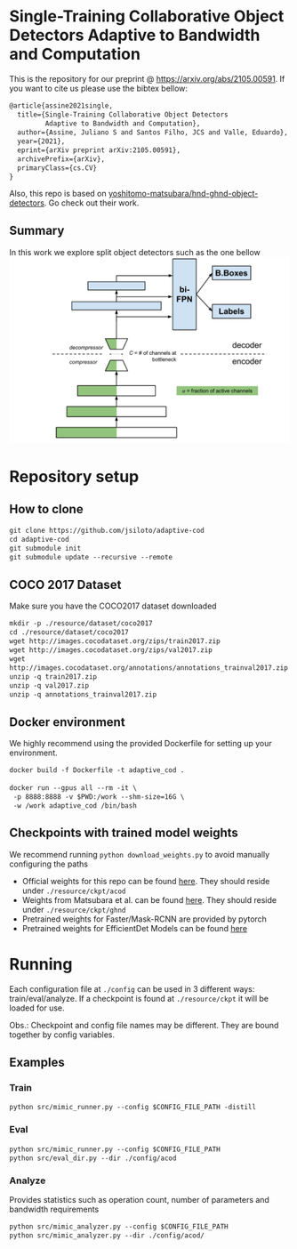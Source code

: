 # Single-Training Collaborative Object Detectors Adaptive to Bandwidth and Computation


This is the repository for our preprint @ https://arxiv.org/abs/2105.00591. If you want to cite us please use the bibtex bellow:

```
@article{assine2021single,
  title={Single-Training Collaborative Object Detectors
         Adaptive to Bandwidth and Computation},
  author={Assine, Juliano S and Santos Filho, JCS and Valle, Eduardo},
  year={2021},
  eprint={arXiv preprint arXiv:2105.00591},
  archivePrefix={arXiv},
  primaryClass={cs.CV}
}

```

Also, this repo is based on [yoshitomo-matsubara/hnd-ghnd-object-detectors](https://github.com/yoshitomo-matsubara/hnd-ghnd-object-detectors). Go check out their work.

## Summary
In this work we explore split object detectors such as the one bellow
![Visual Summary](resource/split_arch.png)

# Repository setup

## How to clone
```
git clone https://github.com/jsiloto/adaptive-cod
cd adaptive-cod
git submodule init
git submodule update --recursive --remote
```

## COCO 2017 Dataset
Make sure you have the COCO2017 dataset downloaded
```
mkdir -p ./resource/dataset/coco2017
cd ./resource/dataset/coco2017
wget http://images.cocodataset.org/zips/train2017.zip
wget http://images.cocodataset.org/zips/val2017.zip
wget http://images.cocodataset.org/annotations/annotations_trainval2017.zip
unzip -q train2017.zip
unzip -q val2017.zip
unzip -q annotations_trainval2017.zip
```


## Docker environment
We highly recommend using the provided Dockerfile for setting up your environment.
```
docker build -f Dockerfile -t adaptive_cod .

docker run --gpus all --rm -it \
 -p 8888:8888 -v $PWD:/work --shm-size=16G \
 -w /work adaptive_cod /bin/bash
```

## Checkpoints with trained model weights
We recommend running ```python download_weights.py``` to avoid manually configuring the paths

- Official weights for this repo can be found [here](https://drive.google.com/file/d/1qdClbGL5KwgEc4oG023DJckQiidNHDF2/view?usp=sharing).
They should reside under ```./resource/ckpt/acod```
- Weights from Matsubara et al. can be found [here](https://drive.google.com/file/d/1K7MNVuW99uDMHciewVS71hks_YdU9_2A/view?usp=sharing).
They should reside under ```./resource/ckpt/ghnd```
- Pretrained weights for Faster/Mask-RCNN are provided by pytorch
- Pretrained weights for EfficientDet Models can be found [here](https://github.com/zylo117/Yet-Another-EfficientDet-Pytorch/)

# Running
Each configuration file at ```./config``` can be used in 3 different ways: train/eval/analyze.
If a checkpoint is found at ```./resource/ckpt``` it will be loaded for use. 

Obs.: Checkpoint and config file names may be different. They are bound together by config variables.
## Examples
### Train
```
python src/mimic_runner.py --config $CONFIG_FILE_PATH -distill
```
### Eval
```
python src/mimic_runner.py --config $CONFIG_FILE_PATH
python src/eval_dir.py --dir ./config/acod
```
### Analyze
Provides statistics such as operation count, number of parameters and bandwidth requirements
```
python src/mimic_analyzer.py --config $CONFIG_FILE_PATH
python src/mimic_analyzer.py --dir ./config/acod/
```